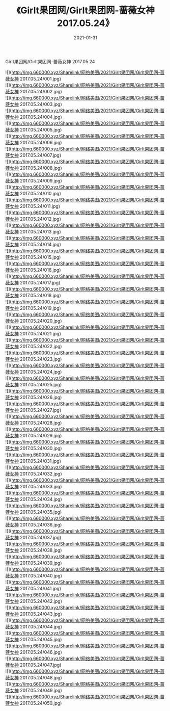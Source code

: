﻿---
layout: post
title:  《Girlt果团网/Girlt果团网-蔷薇女神 2017.05.24》
date:   2021-01-31
img: http://img.660000.xyz/Sharelink/网络美图/2021/Girlt果团网/Girlt果团网-蔷薇女神 2017.05.24/000.jpg
categories: [美女, 清纯, 唯美]
---

Girlt果团网/Girlt果团网-蔷薇女神 2017.05.24

 ![](http://img.660000.xyz/Sharelink/网络美图/2021/Girlt果团网/Girlt果团网-蔷薇女神 2017.05.24/001.jpg) <br>![](http://img.660000.xyz/Sharelink/网络美图/2021/Girlt果团网/Girlt果团网-蔷薇女神 2017.05.24/002.jpg) <br>![](http://img.660000.xyz/Sharelink/网络美图/2021/Girlt果团网/Girlt果团网-蔷薇女神 2017.05.24/003.jpg) <br>![](http://img.660000.xyz/Sharelink/网络美图/2021/Girlt果团网/Girlt果团网-蔷薇女神 2017.05.24/004.jpg) <br>![](http://img.660000.xyz/Sharelink/网络美图/2021/Girlt果团网/Girlt果团网-蔷薇女神 2017.05.24/005.jpg) <br>![](http://img.660000.xyz/Sharelink/网络美图/2021/Girlt果团网/Girlt果团网-蔷薇女神 2017.05.24/006.jpg) <br>![](http://img.660000.xyz/Sharelink/网络美图/2021/Girlt果团网/Girlt果团网-蔷薇女神 2017.05.24/007.jpg) <br>![](http://img.660000.xyz/Sharelink/网络美图/2021/Girlt果团网/Girlt果团网-蔷薇女神 2017.05.24/008.jpg) <br>![](http://img.660000.xyz/Sharelink/网络美图/2021/Girlt果团网/Girlt果团网-蔷薇女神 2017.05.24/009.jpg) <br>![](http://img.660000.xyz/Sharelink/网络美图/2021/Girlt果团网/Girlt果团网-蔷薇女神 2017.05.24/010.jpg) <br>![](http://img.660000.xyz/Sharelink/网络美图/2021/Girlt果团网/Girlt果团网-蔷薇女神 2017.05.24/011.jpg) <br>![](http://img.660000.xyz/Sharelink/网络美图/2021/Girlt果团网/Girlt果团网-蔷薇女神 2017.05.24/012.jpg) <br>![](http://img.660000.xyz/Sharelink/网络美图/2021/Girlt果团网/Girlt果团网-蔷薇女神 2017.05.24/013.jpg) <br>![](http://img.660000.xyz/Sharelink/网络美图/2021/Girlt果团网/Girlt果团网-蔷薇女神 2017.05.24/014.jpg) <br>![](http://img.660000.xyz/Sharelink/网络美图/2021/Girlt果团网/Girlt果团网-蔷薇女神 2017.05.24/015.jpg) <br>![](http://img.660000.xyz/Sharelink/网络美图/2021/Girlt果团网/Girlt果团网-蔷薇女神 2017.05.24/016.jpg) <br>![](http://img.660000.xyz/Sharelink/网络美图/2021/Girlt果团网/Girlt果团网-蔷薇女神 2017.05.24/017.jpg) <br>![](http://img.660000.xyz/Sharelink/网络美图/2021/Girlt果团网/Girlt果团网-蔷薇女神 2017.05.24/018.jpg) <br>![](http://img.660000.xyz/Sharelink/网络美图/2021/Girlt果团网/Girlt果团网-蔷薇女神 2017.05.24/019.jpg) <br>![](http://img.660000.xyz/Sharelink/网络美图/2021/Girlt果团网/Girlt果团网-蔷薇女神 2017.05.24/020.jpg) <br>![](http://img.660000.xyz/Sharelink/网络美图/2021/Girlt果团网/Girlt果团网-蔷薇女神 2017.05.24/021.jpg) <br>![](http://img.660000.xyz/Sharelink/网络美图/2021/Girlt果团网/Girlt果团网-蔷薇女神 2017.05.24/022.jpg) <br>![](http://img.660000.xyz/Sharelink/网络美图/2021/Girlt果团网/Girlt果团网-蔷薇女神 2017.05.24/023.jpg) <br>![](http://img.660000.xyz/Sharelink/网络美图/2021/Girlt果团网/Girlt果团网-蔷薇女神 2017.05.24/024.jpg) <br>![](http://img.660000.xyz/Sharelink/网络美图/2021/Girlt果团网/Girlt果团网-蔷薇女神 2017.05.24/025.jpg) <br>![](http://img.660000.xyz/Sharelink/网络美图/2021/Girlt果团网/Girlt果团网-蔷薇女神 2017.05.24/026.jpg) <br>![](http://img.660000.xyz/Sharelink/网络美图/2021/Girlt果团网/Girlt果团网-蔷薇女神 2017.05.24/027.jpg) <br>![](http://img.660000.xyz/Sharelink/网络美图/2021/Girlt果团网/Girlt果团网-蔷薇女神 2017.05.24/028.jpg) <br>![](http://img.660000.xyz/Sharelink/网络美图/2021/Girlt果团网/Girlt果团网-蔷薇女神 2017.05.24/029.jpg) <br>![](http://img.660000.xyz/Sharelink/网络美图/2021/Girlt果团网/Girlt果团网-蔷薇女神 2017.05.24/030.jpg) <br>![](http://img.660000.xyz/Sharelink/网络美图/2021/Girlt果团网/Girlt果团网-蔷薇女神 2017.05.24/031.jpg) <br>![](http://img.660000.xyz/Sharelink/网络美图/2021/Girlt果团网/Girlt果团网-蔷薇女神 2017.05.24/032.jpg) <br>![](http://img.660000.xyz/Sharelink/网络美图/2021/Girlt果团网/Girlt果团网-蔷薇女神 2017.05.24/033.jpg) <br>![](http://img.660000.xyz/Sharelink/网络美图/2021/Girlt果团网/Girlt果团网-蔷薇女神 2017.05.24/034.jpg) <br>![](http://img.660000.xyz/Sharelink/网络美图/2021/Girlt果团网/Girlt果团网-蔷薇女神 2017.05.24/035.jpg) <br>![](http://img.660000.xyz/Sharelink/网络美图/2021/Girlt果团网/Girlt果团网-蔷薇女神 2017.05.24/036.jpg) <br>![](http://img.660000.xyz/Sharelink/网络美图/2021/Girlt果团网/Girlt果团网-蔷薇女神 2017.05.24/037.jpg) <br>![](http://img.660000.xyz/Sharelink/网络美图/2021/Girlt果团网/Girlt果团网-蔷薇女神 2017.05.24/038.jpg) <br>![](http://img.660000.xyz/Sharelink/网络美图/2021/Girlt果团网/Girlt果团网-蔷薇女神 2017.05.24/039.jpg) <br>![](http://img.660000.xyz/Sharelink/网络美图/2021/Girlt果团网/Girlt果团网-蔷薇女神 2017.05.24/040.jpg) <br>![](http://img.660000.xyz/Sharelink/网络美图/2021/Girlt果团网/Girlt果团网-蔷薇女神 2017.05.24/041.jpg) <br>![](http://img.660000.xyz/Sharelink/网络美图/2021/Girlt果团网/Girlt果团网-蔷薇女神 2017.05.24/042.jpg) <br>![](http://img.660000.xyz/Sharelink/网络美图/2021/Girlt果团网/Girlt果团网-蔷薇女神 2017.05.24/043.jpg) <br>![](http://img.660000.xyz/Sharelink/网络美图/2021/Girlt果团网/Girlt果团网-蔷薇女神 2017.05.24/044.jpg) <br>![](http://img.660000.xyz/Sharelink/网络美图/2021/Girlt果团网/Girlt果团网-蔷薇女神 2017.05.24/045.jpg) <br>![](http://img.660000.xyz/Sharelink/网络美图/2021/Girlt果团网/Girlt果团网-蔷薇女神 2017.05.24/046.jpg) <br>![](http://img.660000.xyz/Sharelink/网络美图/2021/Girlt果团网/Girlt果团网-蔷薇女神 2017.05.24/047.jpg) <br>![](http://img.660000.xyz/Sharelink/网络美图/2021/Girlt果团网/Girlt果团网-蔷薇女神 2017.05.24/048.jpg) <br>![](http://img.660000.xyz/Sharelink/网络美图/2021/Girlt果团网/Girlt果团网-蔷薇女神 2017.05.24/049.jpg) <br>![](http://img.660000.xyz/Sharelink/网络美图/2021/Girlt果团网/Girlt果团网-蔷薇女神 2017.05.24/050.jpg) <br>